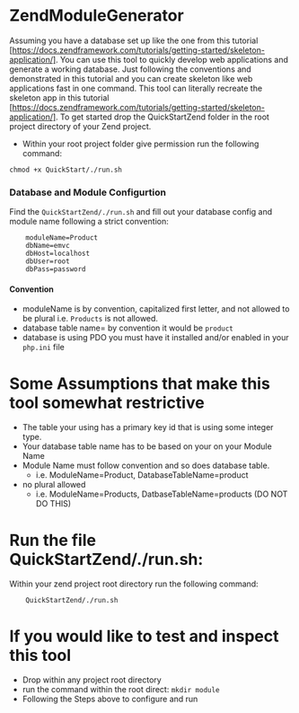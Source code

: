 # ZendModuleGenerator
Assuming you have a database set up like the one from this tutorial [https://docs.zendframework.com/tutorials/getting-started/skeleton-application/].  You 
can use this tool to quickly develop web applications and generate a working database.  Just following the conventions
and demonstrated in this tutorial and you can create skeleton like web applications fast in one command.
This tool can literally recreate the skeleton app in this tutorial [https://docs.zendframework.com/tutorials/getting-started/skeleton-application/].
To get started drop the QuickStartZend folder in the root project directory of your Zend project.  
- Within your root project folder give permission run the following command:

```
chmod +x QuickStart/./run.sh
```


### Database and Module Configurtion
Find the `QuickStartZend/./run.sh` and fill out your database config and module name following a strict convention:

```
	moduleName=Product
	dbName=emvc
	dbHost=localhost
	dbUser=root
	dbPass=password
```
#### Convention
- moduleName is by convention, capitalized first letter, and not allowed to be plural i.e. `Products` is not allowed.
- database table name= by convention it would be `product`
- database is using PDO you must have it installed and/or enabled in your `php.ini` file



# Some Assumptions that make this tool somewhat restrictive
- The table your using has a primary key id that is using some integer type.
- Your database table name has to be based on your on your Module Name
- Module Name must follow convention and so does database table.
	- i.e. ModuleName=Product, DatabaseTableName=product
- no plural allowed
	- i.e. ModuleName=Products, DatbaseTableName=products (DO NOT DO THIS)

# Run the file QuickStartZend/./run.sh:
Within your zend project root directory run the following command:
```
	QuickStartZend/./run.sh
```

# If you would like to test and inspect this tool
- Drop within any project root directory
- run the command within the root direct: `mkdir module`
- Following the Steps above to configure and run